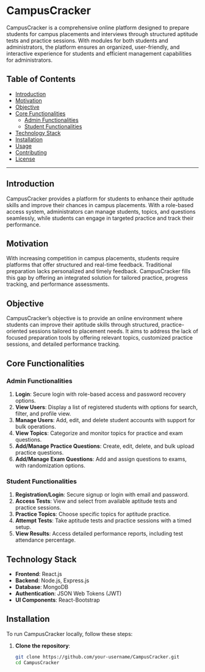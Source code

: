 # CampusCracker

CampusCracker is a comprehensive online platform designed to prepare students for campus placements and interviews through structured aptitude tests and practice sessions. With modules for both students and administrators, the platform ensures an organized, user-friendly, and interactive experience for students and efficient management capabilities for administrators.

## Table of Contents
- [Introduction](#introduction)
- [Motivation](#motivation)
- [Objective](#objective)
- [Core Functionalities](#core-functionalities)
  - [Admin Functionalities](#admin-functionalities)
  - [Student Functionalities](#student-functionalities)
- [Technology Stack](#technology-stack)
- [Installation](#installation)
- [Usage](#usage)
- [Contributing](#contributing)
- [License](#license)

---

## Introduction
CampusCracker provides a platform for students to enhance their aptitude skills and improve their chances in campus placements. With a role-based access system, administrators can manage students, topics, and questions seamlessly, while students can engage in targeted practice and track their performance.

## Motivation
With increasing competition in campus placements, students require platforms that offer structured and real-time feedback. Traditional preparation lacks personalized and timely feedback. CampusCracker fills this gap by offering an integrated solution for tailored practice, progress tracking, and performance assessments.

## Objective
CampusCracker’s objective is to provide an online environment where students can improve their aptitude skills through structured, practice-oriented sessions tailored to placement needs. It aims to address the lack of focused preparation tools by offering relevant topics, customized practice sessions, and detailed performance tracking.

## Core Functionalities

### Admin Functionalities
1. **Login**: Secure login with role-based access and password recovery options.
2. **View Users**: Display a list of registered students with options for search, filter, and profile view.
3. **Manage Users**: Add, edit, and delete student accounts with support for bulk operations.
4. **View Topics**: Categorize and monitor topics for practice and exam questions.
5. **Add/Manage Practice Questions**: Create, edit, delete, and bulk upload practice questions.
6. **Add/Manage Exam Questions**: Add and assign questions to exams, with randomization options.

### Student Functionalities
1. **Registration/Login**: Secure signup or login with email and password.
2. **Access Tests**: View and select from available aptitude tests and practice sessions.
3. **Practice Topics**: Choose specific topics for aptitude practice.
4. **Attempt Tests**: Take aptitude tests and practice sessions with a timed setup.
5. **View Results**: Access detailed performance reports, including test attendance percentage.

## Technology Stack
- **Frontend**: React.js
- **Backend**: Node.js, Express.js
- **Database**: MongoDB
- **Authentication**: JSON Web Tokens (JWT)
- **UI Components**: React-Bootstrap

## Installation
To run CampusCracker locally, follow these steps:

1. **Clone the repository**:
   ```bash
   git clone https://github.com/your-username/CampusCracker.git
   cd CampusCracker

